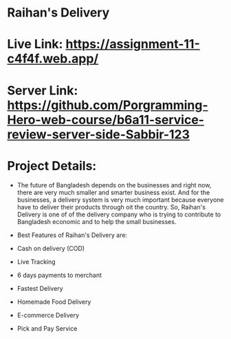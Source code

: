 # Raihan's Delivery 
# Live Link: https://assignment-11-c4f4f.web.app/
# Server Link: https://github.com/Porgramming-Hero-web-course/b6a11-service-review-server-side-Sabbir-123
# Project Details:

* The future of Bangladesh depends on the businesses and right now, there are very much smaller and smarter business exist. And for the businesses, a delivery system is very much important because everyone have to deliver their products through oit the country. So, Raihan's Delivery is one of of the delivery company who is trying to contribute to Bangladesh economic and to help the small businesses. 

* Best Features of Raihan's Delivery are:
* Cash on delivery (COD)
* Live Tracking 
* 6 days payments to merchant 
* Fastest Delivery 
* Homemade Food Delivery 
* E-commerce Delivery 
* Pick and Pay Service 
